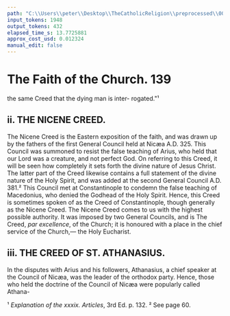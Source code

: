 ```yaml
---
path: "C:\\Users\\peter\\Desktop\\TheCatholicReligion\\preprocessed\\00158.jpg"
input_tokens: 1948
output_tokens: 432
elapsed_time_s: 13.7725881
approx_cost_usd: 0.012324
manual_edit: false
---
```

# The Faith of the Church. 139

the same Creed that the dying man is inter-
rogated."¹

## ii. THE NICENE CREED.

The Nicene Creed is the Eastern exposition
of the faith, and was drawn up by the fathers
of the first General Council held at Nicæa
A.D. 325. This Council was summoned to resist
the false teaching of Arius, who held that our
Lord was a creature, and not perfect God. On
referring to this Creed, it will be seen how
completely it sets forth the divine nature of
Jesus Christ. The latter part of the Creed
likewise contains a full statement of the divine
nature of the Holy Spirit, and was added at
the second General Council A.D. 381.² This
Council met at Constantinople to condemn the
false teaching of Macedonius, who denied the
Godhead of the Holy Spirit. Hence, this
Creed is sometimes spoken of as the Creed of
Constantinople, though generally as the Nicene
Creed. The Nicene Creed comes to us with
the highest possible authority. It was imposed
by two General Councils, and is The Creed,
*par excellence*, of the Church; it is honoured
with a place in the chief service of the Church,—
the Holy Eucharist.

## iii. THE CREED OF ST. ATHANASIUS.

In the disputes with Arius and his followers,
Athanasius, a chief speaker at the Council of
Nicæa, was the leader of the orthodox party.
Hence, those who held the doctrine of the
Council of Nicæa were popularly called Athana-

¹ *Explanation of the xxxix. Articles*, 3rd Ed. p. 132.
² See page 60.